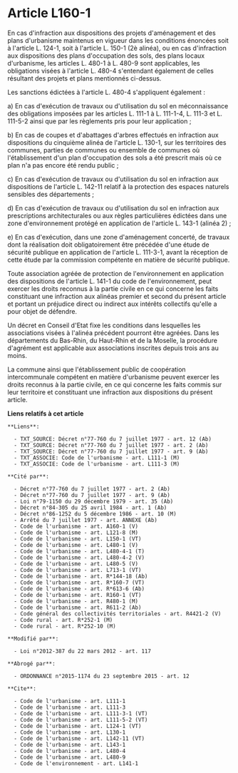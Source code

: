 # Article L160-1

En cas d'infraction aux dispositions des projets d'aménagement et des plans d'urbanisme maintenus en vigueur dans les
conditions énoncées soit à l'article L. 124-1, soit à l'article L. 150-1 (2è alinéa), ou en cas d'infraction aux dispositions
des plans d'occupation des sols, des plans locaux d'urbanisme, les articles L. 480-1 à L. 480-9 sont applicables, les
obligations visées à l'article L. 480-4 s'entendant également de celles résultant des projets et plans mentionnés ci-dessus. 

Les sanctions édictées à l'article L. 480-4 s'appliquent également : 

a) En cas d'exécution de travaux ou d'utilisation du sol en méconnaissance des obligations imposées par les articles L. 111-1
à L. 111-1-4, L. 111-3 et L. 111-5-2 ainsi que par les règlements pris pour leur application ; 

b) En cas de coupes et d'abattages d'arbres effectués en infraction aux dispositions du cinquième alinéa de l'article L.
130-1, sur les territoires des communes, parties de communes ou ensemble de communes où l'établissement d'un plan
d'occupation des sols a été prescrit mais où ce plan n'a pas encore été rendu public ; 

c) En cas d'exécution de travaux ou d'utilisation du sol en infraction aux dispositions de l'article L. 142-11 relatif à la
protection des espaces naturels sensibles des départements ; 

d) En cas d'exécution de travaux ou d'utilisation du sol en infraction aux prescriptions architecturales ou aux règles
particulières édictées dans une zone d'environnement protégé en application de l'article L. 143-1 (alinéa 2) ; 

e) En cas d'exécution, dans une zone d'aménagement concerté, de travaux dont la réalisation doit obligatoirement être
précédée d'une étude de sécurité publique en application de l'article L. 111-3-1, avant la réception de cette étude par la
commission compétente en matière de sécurité publique. 

Toute association agréée de protection de l'environnement en application des dispositions de l'article L. 141-1 du code de
l'environnement, peut exercer les droits reconnus à la partie civile en ce qui concerne les faits constituant une infraction
aux alinéas premier et second du présent article et portant un préjudice direct ou indirect aux intérêts collectifs qu'elle a
pour objet de défendre. 

Un décret en Conseil d'Etat fixe les conditions dans lesquelles les associations visées à l'alinéa précédent pourront être
agréées. Dans les départements du Bas-Rhin, du Haut-Rhin et de la Moselle, la procédure d'agrément est applicable aux
associations inscrites depuis trois ans au moins. 

La commune ainsi que l'établissement public de coopération intercommunale compétent en matière d'urbanisme peuvent exercer
les droits reconnus à la partie civile, en ce qui concerne les faits commis sur leur territoire et constituant une infraction
aux dispositions du présent article.

**Liens relatifs à cet article**

	**Liens**:

	  - TXT_SOURCE: Décret n°77-760 du 7 juillet 1977 - art. 12 (Ab)
	  - TXT_SOURCE: Décret n°77-760 du 7 juillet 1977 - art. 2 (Ab)
	  - TXT_SOURCE: Décret n°77-760 du 7 juillet 1977 - art. 9 (Ab)
	  - TXT_ASSOCIE: Code de l'urbanisme - art. L111-1 (M)
	  - TXT_ASSOCIE: Code de l'urbanisme - art. L111-3 (M)

	**Cité par**:

	  - Décret n°77-760 du 7 juillet 1977 - art. 2 (Ab)
	  - Décret n°77-760 du 7 juillet 1977 - art. 9 (Ab)
	  - Loi n°79-1150 du 29 décembre 1979 - art. 35 (Ab)
	  - Décret n°84-305 du 25 avril 1984 - art. 1 (Ab)
	  - Décret n°86-1252 du 5 décembre 1986 - art. 10 (M)
	  - Arrêté du 7 juillet 1977 - art. ANNEXE (Ab)
	  - Code de l'urbanisme - art. A160-1 (V)
	  - Code de l'urbanisme - art. L121-8 (M)
	  - Code de l'urbanisme - art. L150-1 (VT)
	  - Code de l'urbanisme - art. L480-1 (V)
	  - Code de l'urbanisme - art. L480-4-1 (T)
	  - Code de l'urbanisme - art. L480-4-2 (V)
	  - Code de l'urbanisme - art. L480-5 (V)
	  - Code de l'urbanisme - art. L713-1 (VT)
	  - Code de l'urbanisme - art. R*144-18 (Ab)
	  - Code de l'urbanisme - art. R*160-7 (VT)
	  - Code de l'urbanisme - art. R*613-6 (Ab)
	  - Code de l'urbanisme - art. R160-1 (VT)
	  - Code de l'urbanisme - art. R480-1 (M)
	  - Code de l'urbanisme - art. R611-2 (Ab)
	  - Code général des collectivités territoriales - art. R4421-2 (V)
	  - Code rural - art. R*252-1 (M)
	  - Code rural - art. R*252-10 (M)

	**Modifié par**:

	  - Loi n°2012-387 du 22 mars 2012 - art. 117

	**Abrogé par**:

	  - ORDONNANCE n°2015-1174 du 23 septembre 2015 - art. 12

	**Cite**:

	  - Code de l'urbanisme - art. L111-1
	  - Code de l'urbanisme - art. L111-3
	  - Code de l'urbanisme - art. L111-3-1 (VT)
	  - Code de l'urbanisme - art. L111-5-2 (VT)
	  - Code de l'urbanisme - art. L124-1 (VT)
	  - Code de l'urbanisme - art. L130-1
	  - Code de l'urbanisme - art. L142-11 (VT)
	  - Code de l'urbanisme - art. L143-1
	  - Code de l'urbanisme - art. L480-4
	  - Code de l'urbanisme - art. L480-9
	  - Code de l'environnement - art. L141-1
